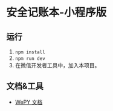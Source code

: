 # 安全记账本-小程序版
## 运行
1. `npm install`
1. `npm run dev`
1. 在微信开发者工具中，加入本项目。

## 文档&工具
* [WePY 文档](https://tencent.github.io/wepy/index.html)
